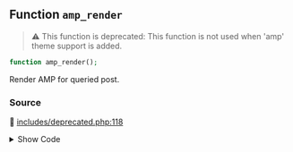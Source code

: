 ## Function `amp_render`

> :warning: This function is deprecated: This function is not used when &#039;amp&#039; theme support is added.

```php
function amp_render();
```

Render AMP for queried post.

### Source

:link: [includes/deprecated.php:118](/includes/deprecated.php#L118-L127)

<details>
<summary>Show Code</summary>

```php
function amp_render() {
	_deprecated_function( __FUNCTION__, '1.5' );

	// Note that queried object is used instead of the ID so that the_preview for the queried post can apply.
	$post = get_queried_object();
	if ( $post instanceof WP_Post ) {
		amp_render_post( $post );
		exit;
	}
}
```

</details>
